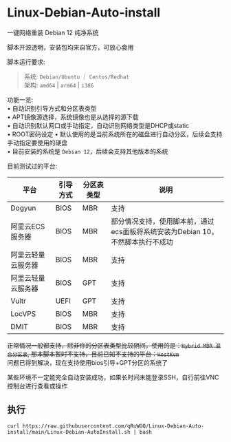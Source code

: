 # Linux-Debian-Auto-install  

一键网络重装 Debian 12 纯净系统  

脚本开源透明，安装包均来自官方，可放心食用

脚本运行要求:
> 系统: `Debian/Ubuntu` ｜ `Centos/Redhat`  
> 架构: `amd64` | `arm64` | `i386`

功能一览:  
• 自动识别引导方式和分区表类型  
• APT镜像源选择，系统镜像也是从选择的源下载  
• 自动识别默认网口或手动指定，自动识别网络类型是DHCP或static  
• ROOT密码设定
• 默认使用的是当前系统所在的磁盘进行自动分区，后续会支持手动指定要使用的硬盘  
• 目前安装的系统是 `Debian 12`，后续会支持其他版本的系统

目前测试过的平台:  

| 平台        | 引导方式 | 分区表类型 | 说明                                            |
|-----------|------|-------|-----------------------------------------------|
| Dogyun    | BIOS | MBR   | 支持                                            |
| 阿里云ECS服务器 | BIOS | MBR   | 部分情况支持，使用脚本前，通过ecs面板将系统安装为Debian 10，不然脚本执行不成功 |
| 阿里云轻量云服务器 | BIOS | MBR   | 支持                                            |
| 阿里云轻量云服务器 | BIOS | GPT   | 支持                                            |
| Vultr     | UEFI | GPT   | 支持                                            |
| LocVPS    | BIOS | MBR   | 支持                                            |
| DMIT      | BIOS | MBR   | 支持                                            |

~~正常情况一般都支持，除非你的分区表类型比较阴间，使用的是：`Hybrid MBR 混合分区表`, 那本脚本暂时不支持，目前已知不支持的平台：`HostKvm`~~  
问题已得到解决，现在支持使用bios引导+GPT分区的系统了  

某些环境不一定能完全自动安装成功，如果长时间未能登录SSH，自行前往VNC控制台进行查看或操作  

## 执行

```shell
curl https://raw.githubusercontent.com/qRuWGQ/Linux-Debian-Auto-install/main/Linux-Debian-AutoInstall.sh | bash
```
